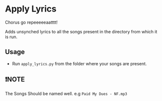 # Apply Lyrics
Chorus go repeeeeeaatttt!

Adds unsynched lyrics to all the songs present in the directory from which it is run.

## Usage
- Run `apply_lyrics.py` from the folder where your songs are present.

## :exclamation:NOTE
The Songs Should be named well.
e.g `Paid My Dues - NF.mp3`